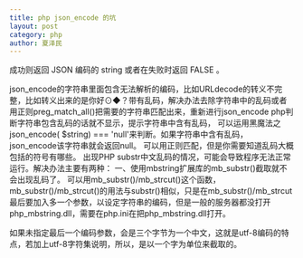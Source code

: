 ```yaml
---
title: php json_encode 的坑
layout: post
category: php
author: 夏泽民
---
```

成功则返回 JSON 编码的 string 或者在失败时返回 FALSE 。
<?php
$a="在水";
$b=substr($a,0,1);
var_dump($b);
//string(1) "�"
var_dump(json_encode($b));
//bool(false)
var_dump(json_encode(false));
//string(5) "false"
var_dump(json_encode($b,JSON_UNESCAPED_SLASHES | JSON_UNESCAPED_UNICODE));
//bool(false)
<!-- more -->
json_encode的字符串里面包含无法解析的编码，比如URLdecode的转义不完整，比如转义出来的是你好⊙◆？带有乱码，解决办法去除字符串中的乱码或者用正则preg_match_all()把需要的字符串匹配出来，重新进行json_encode

php判断字符串包含乱码的话就不显示，提示字符串中含有乱码，
可以运用黑魔法之json_encode( $string) === 'null'来判断。如果字符串中含有乱码，json_encode该字符串就会返回null。

可以用正则匹配，但是你需要知道乱码大概包括的符号有哪些。
出现PHP substr中文乱码的情况，可能会导致程序无法正常运行。解决办法主要有两种：

一、使用mbstring扩展库的mb_substr()截取就不会出现乱码了。

可以用mb_substr()/mb_strcut()这个函数，mb_substr()/mb_strcut()的用法与substr()相似，只是在mb_substr()/mb_strcut最后要加入多一个参数，以设定字符串的编码，但是一般的服务器都没打开php_mbstring.dll，需要在php.ini在把php_mbstring.dll打开。
<?php
  echo mb_substr("php中文字符encode",0,4,"utf-8");
?>
如果未指定最后一个编码参数，会是三个字节为一个中文，这就是utf-8编码的特点，若加上utf-8字符集说明，所以，是以一个字为单位来截取的。
